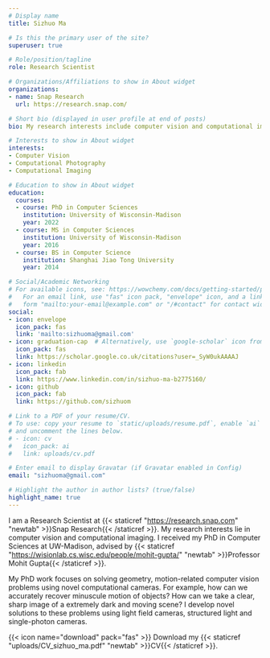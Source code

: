 ```yaml
---
# Display name
title: Sizhuo Ma

# Is this the primary user of the site?
superuser: true

# Role/position/tagline
role: Research Scientist

# Organizations/Affiliations to show in About widget
organizations:
- name: Snap Research
  url: https://research.snap.com/

# Short bio (displayed in user profile at end of posts)
bio: My research interests include computer vision and computational imaging.

# Interests to show in About widget
interests:
- Computer Vision
- Computational Photography
- Computational Imaging

# Education to show in About widget
education:
  courses:
  - course: PhD in Computer Sciences
    institution: University of Wisconsin-Madison
    year: 2022 
  - course: MS in Computer Sciences
    institution: University of Wisconsin-Madison
    year: 2016
  - course: BS in Computer Science
    institution: Shanghai Jiao Tong University
    year: 2014

# Social/Academic Networking
# For available icons, see: https://wowchemy.com/docs/getting-started/page-builder/#icons
#   For an email link, use "fas" icon pack, "envelope" icon, and a link in the
#   form "mailto:your-email@example.com" or "/#contact" for contact widget.
social:
- icon: envelope
  icon_pack: fas
  link: 'mailto:sizhuoma@gmail.com'
- icon: graduation-cap  # Alternatively, use `google-scholar` icon from `ai` icon pack
  icon_pack: fas
  link: https://scholar.google.co.uk/citations?user=_SyW0ukAAAAJ
- icon: linkedin
  icon_pack: fab
  link: https://www.linkedin.com/in/sizhuo-ma-b2775160/
- icon: github
  icon_pack: fab
  link: https://github.com/sizhuom

# Link to a PDF of your resume/CV.
# To use: copy your resume to `static/uploads/resume.pdf`, enable `ai` icons in `params.toml`, 
# and uncomment the lines below.
# - icon: cv
#   icon_pack: ai
#   link: uploads/cv.pdf

# Enter email to display Gravatar (if Gravatar enabled in Config)
email: "sizhuoma@gmail.com"

# Highlight the author in author lists? (true/false)
highlight_name: true
---
```


I am a Research Scientist at {{< staticref "https://research.snap.com" "newtab" >}}Snap Research{{< /staticref >}}. My research interests lie in computer vision and computational imaging. I received my PhD in Computer Sciences at UW-Madison, advised by {{< staticref "https://wisionlab.cs.wisc.edu/people/mohit-gupta/" "newtab" >}}Professor Mohit Gupta{{< /staticref >}}. 

My PhD work focuses on solving geometry, motion-related computer vision problems using novel computational cameras. For example, how can we accurately recover minuscule motion of objects? How can we take a clear, sharp image of a extremely dark and moving scene? I develop novel solutions to these problems using light field cameras, structured light and single-photon cameras.

{{< icon name="download" pack="fas" >}} Download my {{< staticref "uploads/CV_sizhuo_ma.pdf" "newtab" >}}CV{{< /staticref >}}.
